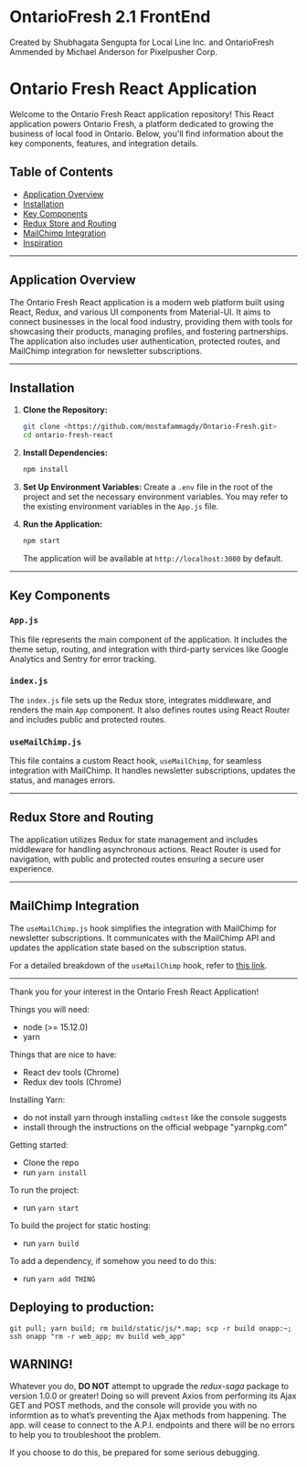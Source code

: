 # OntarioFresh 2.1 FrontEnd

Created by Shubhagata Sengupta for Local Line Inc. and OntarioFresh
Ammended by Michael Anderson for Pixelpusher Corp.
# Ontario Fresh React Application

Welcome to the Ontario Fresh React application repository! This React application powers Ontario Fresh, a platform dedicated to growing the business of local food in Ontario. Below, you'll find information about the key components, features, and integration details.

## Table of Contents
- [Application Overview](#application-overview)
- [Installation](#installation)
- [Key Components](#key-components)
- [Redux Store and Routing](#redux-store-and-routing)
- [MailChimp Integration](#mailchimp-integration)
- [Inspiration](#inspiration)

---

## Application Overview

The Ontario Fresh React application is a modern web platform built using React, Redux, and various UI components from Material-UI. It aims to connect businesses in the local food industry, providing them with tools for showcasing their products, managing profiles, and fostering partnerships. The application also includes user authentication, protected routes, and MailChimp integration for newsletter subscriptions.

---

## Installation

1. **Clone the Repository:**
   ```bash
   git clone <https://github.com/mostafammagdy/Ontario-Fresh.git>
   cd ontario-fresh-react
   ```

2. **Install Dependencies:**
   ```bash
   npm install
   ```

3. **Set Up Environment Variables:**
   Create a `.env` file in the root of the project and set the necessary environment variables. You may refer to the existing environment variables in the `App.js` file.

4. **Run the Application:**
   ```bash
   npm start
   ```
   The application will be available at `http://localhost:3000` by default.

---

## Key Components

### `App.js`
This file represents the main component of the application. It includes the theme setup, routing, and integration with third-party services like Google Analytics and Sentry for error tracking.

### `index.js`
The `index.js` file sets up the Redux store, integrates middleware, and renders the main `App` component. It also defines routes using React Router and includes public and protected routes.

### `useMailChimp.js`
This file contains a custom React hook, `useMailChimp`, for seamless integration with MailChimp. It handles newsletter subscriptions, updates the status, and manages errors.

---

## Redux Store and Routing

The application utilizes Redux for state management and includes middleware for handling asynchronous actions. React Router is used for navigation, with public and protected routes ensuring a secure user experience.

---

## MailChimp Integration

The `useMailChimp.js` hook simplifies the integration with MailChimp for newsletter subscriptions. It communicates with the MailChimp API and updates the application state based on the subscription status.

For a detailed breakdown of the `useMailChimp` hook, refer to [this link](https://jfelix.info/blog/kick-start-your-newsletter-mailchimp-custom-form-with-react).

---

Thank you for your interest in the Ontario Fresh React Application!

Things you will need:

- node (>= 15.12.0)
- yarn

Things that are nice to have:

- React dev tools (Chrome)
- Redux dev tools (Chrome)

Installing Yarn:

- do not install yarn through installing `cmdtest` like the console suggests
- install through the instructions on the official webpage "yarnpkg.com"

Getting started:

- Clone the repo
- run `yarn install`

To run the project:

- run `yarn start`

To build the project for static hosting:

- run `yarn build`

To add a dependency, if somehow you need to do this:

- run `yarn add THING`

## Deploying to production:

`git pull; yarn build; rm build/static/js/*.map; scp -r build onapp:~; ssh onapp "rm -r web_app; mv build web_app"`

## WARNING!

Whatever you do, **DO NOT** attempt to upgrade the _redux-saga_ package to version 1.0.0 or greater! Doing so will prevent Axios from performing its Ajax GET and POST methods, and the console will provide you with no informtion as to what’s preventing the Ajax methods from happening. The app. will cease to connect to the A.P.I. endpoints and there will be no errors to help you to troubleshoot the problem.

If you choose to do this, be prepared for some serious debugging.
